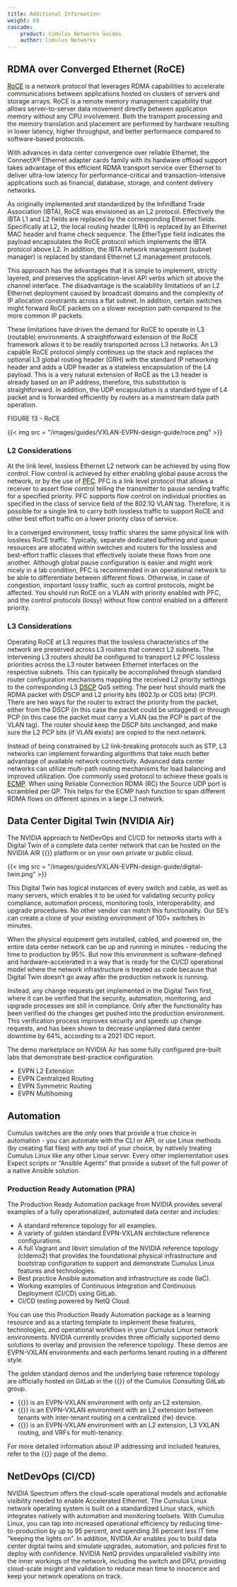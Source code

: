 ```yaml
---
title: Additional Information
weight: 60
cascade:
    product: Cumulus Networks Guides
    author: Cumulus Networks
---
```

## RDMA over Converged Ethernet (RoCE)

<span style="background-color:#F5F5DC">[RoCE](## "Converged Ethernet")</span> is a network protocol that leverages RDMA capabilities to accelerate communications between applications hosted on clusters of servers and storage arrays. RoCE is a remote memory management capability that allows server-to-server data movement directly between application memory without any CPU involvement. Both the transport processing and the memory translation and placement are performed by hardware resulting in lower latency, higher throughput, and better performance compared to software-based protocols. 

With advances in data center convergence over reliable Ethernet, the ConnectX® Ethernet adapter cards family with its hardware offload support takes advantage of this efficient RDMA transport service over Ethernet to deliver ultra-low latency for performance-critical and transaction-intensive applications such as financial, database, storage, and content delivery networks.

As originally implemented and standardized by the InfiniBand Trade Association (IBTA), RoCE was envisioned as an L2 protocol. Effectively the IBTA L1 and L2 fields are replaced by the corresponding Ethernet fields. Specifically at L2, the local routing header (LRH) is replaced by an Ethernet MAC header and frame check sequence. The EtherType field indicates the payload encapsulates the RoCE protocol which implements the IBTA protocol above L2. In addition, the IBTA network management (subnet manager) is replaced by standard Ethernet L2 management protocols.

This approach has the advantages that it is simple to implement, strictly layered, and preserves the application-level API verbs which sit above the channel interface. The disadvantage is the scalability limitations of an L2 Ethernet deployment caused by broadcast domains and the complexity of IP allocation constraints across a flat subnet. In addition, certain switches might forward RoCE packets on a slower exception path compared to the more common IP packets.

These limitations have driven the demand for RoCE to operate in L3 (routable) environments. A straightforward extension of the RoCE framework allows it to be readily transported across L3 networks. An L3 capable RoCE protocol simply continues up the stack and replaces the optional L3 global routing header (GRH) with the standard IP networking header and adds a UDP header as a stateless encapsulation of the L4 payload. This is a very natural extension of RoCE as the L3 header is already based on an IP address, therefore, this substitution is straightforward. In addition, the UDP encapsulation is a standard type of L4 packet and is forwarded efficiently by routers as a mainstream data path operation.

FIGURE 13 - RoCE

{{< img src = "/images/guides/VXLAN-EVPN-design-guide/roce.png" >}}

### L2 Considerations

At the link level, lossless Ethernet L2 network can be achieved by using flow control. Flow control is achieved by either enabling global pause across the network, or by the use of <span style="background-color:#F5F5DC">[PFC](## "priority flow control")</span>. PFC is a link level protocol that allows a receiver to assert flow control telling the transmitter to pause sending traffic for a specified priority. PFC supports flow control on individual priorities as specified in the class of service field of the 802.1Q VLAN tag. Therefore, it is possible for a single link to carry both lossless traffic to support RoCE and other best effort traffic on a lower priority class of service.

In a converged environment, lossy traffic shares the same physical link with lossless RoCE traffic. Typically, separate dedicated buffering and queue resources are allocated within switches and routers for the lossless and best-effort traffic classes that effectively isolate these flows from one another. Although global pause configuration is easier and might work nicely in a lab condition, PFC is recommended in an operational network to be able to differentiate between different flows. Otherwise, in case of congestion, important lossy traffic, such as control protocols, might be affected. You should run RoCE on a VLAN with priority enabled with PFC, and the control protocols (lossy) without flow control enabled on a different priority.

### L3 Considerations

Operating RoCE at L3 requires that the lossless characteristics of the network are preserved across L3 routers that connect L2 subnets. The intervening L3 routers should be configured to transport L2 PFC lossless priorities across the L3 router between Ethernet interfaces on the respective subnets. This can typically be accomplished through standard router configuration mechanisms mapping the received L2 priority settings to the corresponding L3 <span style="background-color:#F5F5DC">[DSCP](## "Differentiated Serviced Code Point")</span> QoS setting. The peer host should mark the RDMA packet with DSCP and L2 priority bits (802.1p or COS bits) (PCP). There are two ways for the router to extract the priority from the packet, either from the DSCP (in this case the packet could be untagged) or through PCP (in this case the packet must carry a VLAN (as the PCP is part of the VLAN tag). The router should keep the DSCP bits unchanged, and make sure the L2 PCP bits (if VLAN exists) are copied to the next network.

Instead of being constrained by L2 link-breaking protocols such as STP, L3 networks can implement forwarding algorithms that take much better advantage of available network connectivity. Advanced data center networks can utilize multi-path routing mechanisms for load balancing and improved utilization. One commonly used protocol to achieve these goals is <span style="background-color:#F5F5DC">[ECMP](## "Equal Cost Multiple Path")</span>. When using Reliable Connection RDMA (RC) the Source UDP port is scrambled per QP. This helps for the ECMP hash function to span different RDMA flows on different spines in a large L3 network.

## Data Center Digital Twin (NVIDIA Air)

The NVIDIA approach to NetDevOps and CI/CD for networks starts with a Digital Twin of a complete data center network that can be hosted on the NVIDIA AIR {{<exlink url="https://air.nvidia.com" text="(air.nvidia.com)">}} platform or on your own private or public cloud.

{{< img src = "/images/guides/VXLAN-EVPN-design-guide/digital-twin.png" >}}

This Digital Twin has logical instances of every switch and cable, as well as many servers, which enables it to be used for validating security policy compliance, automation process, monitoring tools, interoperability, and upgrade procedures. No other vendor can match this functionality. Our SE’s can create a clone of your existing environment of 100+ switches in minutes.

When the physical equipment gets installed, cabled, and powered on, the entire data center network can be up and running in minutes - reducing the time to production by 95%. But now this environment is software-defined and hardware-accelerated in a way that is ready for the CI/CD operational model where the network infrastructure is treated as code because that Digital Twin doesn’t go away after the production network is running.

Instead, any change requests get implemented in the Digital Twin first, where it can be verified that the security, automation, monitoring, and upgrade processes are still in compliance. Only after the functionality has been verified do the changes get pushed into the production environment. This verification process improves security and speeds up change requests, and has been shown to decrease unplanned data center downtime by 64%, according to a 2021 IDC report.

The demo marketplace on NVIDIA Air has some fully configured pre-built labs that demonstrate best-practice configuration.
- EVPN L2 Extension
- EVPN Centralized Routing
- EVPN Symmetric Routing
- EVPN Multihoming

## Automation

Cumulus switches are the only ones that provide a true choice in automation - you can automate with the CLI or API, or use Linux methods (by creating flat files) with any tool of your choice, by natively treating Cumulus Linux like any other Linux server. Every other implementation uses Expect scripts or “Ansible Agents” that provide a subset of the full power of a native Ansible solution.

### Production Ready Automation (PRA)

The Production Ready Automation package from NVIDIA provides several examples of a fully operationalized, automated data center and includes:
- A standard reference topology for all examples.
- A variety of golden standard EVPN-VXLAN architecture reference configurations.
- A full Vagrant and libvirt simulation of the NVIDIA reference topology (cldemo2) that provides the foundational physical infrastructure and bootstrap configuration to support and demonstrate Cumulus Linux features and technologies.
- Best practice Ansible automation and infrastructure as code (IaC).
- Working examples of Continuous Integration and Continuous Deployment (CI/CD) using GitLab.
- CI/CD testing powered by NetQ Cloud.

You can use this Production Ready Automation package as a learning resource and as a starting template to implement these features, technologies, and operational workflows in your Cumulus Linux network environments. NVIDIA currently provides three officially supported demo solutions to overlay and provision the reference topology. These demos are EVPN-VXLAN environments and each performs tenant routing in a different style.

The golden standard demos and the underlying base reference topology are officially hosted on GitLab in the {{<exlink url="https://gitlab.com/cumulus-consulting/goldenturtle" text="Golden Turtle folder ">}} of the Cumulus Consulting GitLab group.
- {{<exlink url="https://gitlab.com/cumulus-consulting/goldenturtle/dc_configs_vxlan_evpnl2only" text="EVPN L2 Only">}} is an EVPN-VXLAN environment with only an L2 extension.
- {{<exlink url="https://gitlab.com/cumulus-consulting/goldenturtle/dc_configs_vxlan_evpncent" text="EVPN Centralized Routing">}} is an EVPN-VXLAN environment with an L2 extension between tenants with inter-tenant routing on a centralized (fw) device.
- {{<exlink url="https://gitlab.com/cumulus-consulting/goldenturtle/dc_configs_vxlan_evpnsym" text="EVPN Symmetric Mode">}} is an EVPN-VXLAN environment with an L2 extension, L3 VXLAN routing, and VRFs for multi-tenancy.

For more detailed information about IP addressing and included features, refer to the {{<exlink url="https://gitlab.com/cumulus-consulting/goldenturtle" text="README">}} page of the demo.

## NetDevOps (CI/CD)

NVIDIA Spectrum offers the cloud-scale operational models and actionable visibility needed to enable Accelerated Ethernet. The Cumulus Linux network operating system is built on a standardized Linux stack, which integrates natively with automation and monitoring toolsets. With Cumulus Linux, you can tap into increased operational efficiency by reducing time-to-production by up to 95 percent, and spending 36 percent less IT time “keeping the lights on”. In addition, NVIDIA Air enables you to build data center digital twins and simulate upgrades, automation, and policies first to deploy with confidence. NVIDIA NetQ provides unparalleled visibility into the inner workings of the network, including the switch and DPU, providing cloud-scale insight and validation to reduce mean time to innocence and keep your network operations on track.
